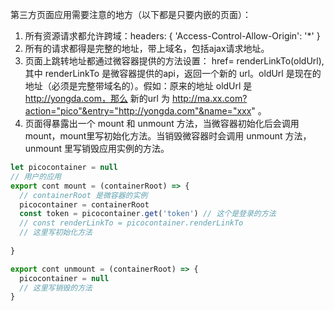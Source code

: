 

第三方页面应用需要注意的地方（以下都是只要内嵌的页面）：

1.  所有资源请求都允许跨域：headers: { 'Access-Control-Allow-Origin': '*' }
2.  所有的请求都得是完整的地址，带上域名，包括ajax请求地址。
3.  页面上跳转地址都通过微容器提供的方法设置： href= renderLinkTo(oldUrl), 其中 renderLinkTo 是微容器提供的api，返回一个新的 url。oldUrl 是现在的地址（必须是完整带域名的）。假如：原来的地址 oldUrl 是 http://yongda.com，那么   新的url 为 http://ma.xx.com?action="pico"&entry="http://yongda.com"&name="xxx" 。
4.  页面得暴露出一个 mount 和 unmount  方法，当微容器初始化后会调用 mount，mount里写初始化方法。当销毁微容器时会调用 unmount  方法，unmount 里写销毁应用实例的方法。

```js
let picocontainer = null
// 用户的应用
export cont mount = (containerRoot) => { 
  // containerRoot 是微容器的实例
  picocontainer = containerRoot
  const token = picocontainer.get('token') // 这个是登录的方法
  // const renderLinkTo = picocontainer.renderLinkTo
  // 这里写初始化方法
  
}

export cont unmount = (containerRoot) => { 
  picocontainer = null
  // 这里写销毁的方法
}
```







